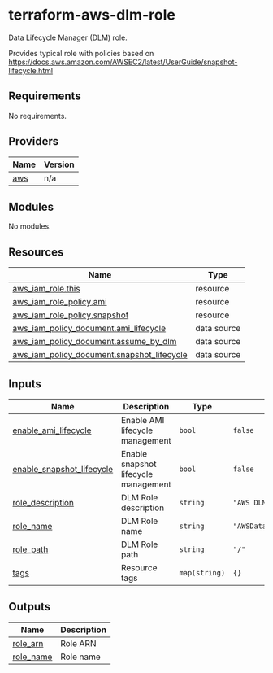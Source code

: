 # terraform-aws-dlm-role

Data Lifecycle Manager (DLM) role.

Provides typical role with policies based on https://docs.aws.amazon.com/AWSEC2/latest/UserGuide/snapshot-lifecycle.html

## Requirements

No requirements.

## Providers

| Name | Version |
|------|---------|
| <a name="provider_aws"></a> [aws](#provider\_aws) | n/a |

## Modules

No modules.

## Resources

| Name | Type |
|------|------|
| [aws_iam_role.this](https://registry.terraform.io/providers/hashicorp/aws/latest/docs/resources/iam_role) | resource |
| [aws_iam_role_policy.ami](https://registry.terraform.io/providers/hashicorp/aws/latest/docs/resources/iam_role_policy) | resource |
| [aws_iam_role_policy.snapshot](https://registry.terraform.io/providers/hashicorp/aws/latest/docs/resources/iam_role_policy) | resource |
| [aws_iam_policy_document.ami_lifecycle](https://registry.terraform.io/providers/hashicorp/aws/latest/docs/data-sources/iam_policy_document) | data source |
| [aws_iam_policy_document.assume_by_dlm](https://registry.terraform.io/providers/hashicorp/aws/latest/docs/data-sources/iam_policy_document) | data source |
| [aws_iam_policy_document.snapshot_lifecycle](https://registry.terraform.io/providers/hashicorp/aws/latest/docs/data-sources/iam_policy_document) | data source |

## Inputs

| Name | Description | Type | Default | Required |
|------|-------------|------|---------|:--------:|
| <a name="input_enable_ami_lifecycle"></a> [enable\_ami\_lifecycle](#input\_enable\_ami\_lifecycle) | Enable AMI lifecycle management | `bool` | `false` | no |
| <a name="input_enable_snapshot_lifecycle"></a> [enable\_snapshot\_lifecycle](#input\_enable\_snapshot\_lifecycle) | Enable snapshot lifecycle management | `bool` | `false` | no |
| <a name="input_role_description"></a> [role\_description](#input\_role\_description) | DLM Role description | `string` | `"AWS DLM Role"` | no |
| <a name="input_role_name"></a> [role\_name](#input\_role\_name) | DLM Role name | `string` | `"AWSDataLifecycleManagerRole"` | no |
| <a name="input_role_path"></a> [role\_path](#input\_role\_path) | DLM Role path | `string` | `"/"` | no |
| <a name="input_tags"></a> [tags](#input\_tags) | Resource tags | `map(string)` | `{}` | no |

## Outputs

| Name | Description |
|------|-------------|
| <a name="output_role_arn"></a> [role\_arn](#output\_role\_arn) | Role ARN |
| <a name="output_role_name"></a> [role\_name](#output\_role\_name) | Role name |
